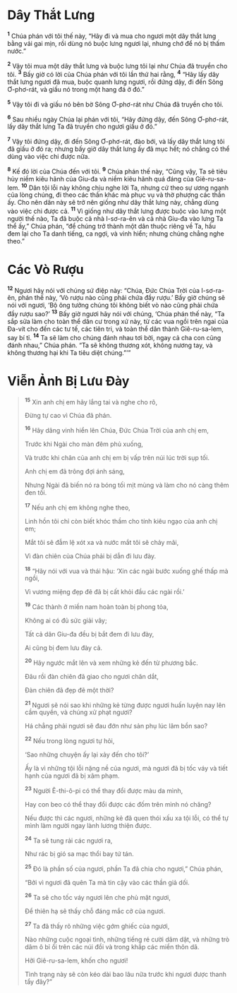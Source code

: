 # Dây Thắt Lưng

<sup><b>1</b></sup> Chúa phán với tôi thế này, “Hãy đi và mua cho ngươi một dây thắt lưng bằng vải gai mịn, rồi dùng nó buộc lưng ngươi lại, nhưng chớ để nó bị thấm nước.”

<sup><b>2</b></sup> Vậy tôi mua một dây thắt lưng và buộc lưng tôi lại như Chúa đã truyền cho tôi. <sup><b>3</b></sup> Bấy giờ có lời của Chúa phán với tôi lần thứ hai rằng, <sup><b>4</b></sup> “Hãy lấy dây thắt lưng ngươi đã mua, buộc quanh lưng ngươi, rồi đứng dậy, đi đến Sông Ơ-phơ-rát, và giấu nó trong một hang đá ở đó.”

<sup><b>5</b></sup> Vậy tôi đi và giấu nó bên bờ Sông Ơ-phơ-rát như Chúa đã truyền cho tôi.

<sup><b>6</b></sup> Sau nhiều ngày Chúa lại phán với tôi, “Hãy đứng dậy, đến Sông Ơ-phơ-rát, lấy dây thắt lưng Ta đã truyền cho ngươi giấu ở đó.”

<sup><b>7</b></sup> Vậy tôi đứng dậy, đi đến Sông Ơ-phơ-rát, đào bới, và lấy dây thắt lưng tôi đã giấu ở đó ra; nhưng bấy giờ dây thắt lưng ấy đã mục hết; nó chẳng có thể dùng vào việc chi được nữa.

<sup><b>8</b></sup> Kế đó lời của Chúa đến với tôi. <sup><b>9</b></sup> Chúa phán thế này, “Cũng vậy, Ta sẽ tiêu hủy niềm kiêu hãnh của Giu-đa và niềm kiêu hãnh quá đáng của Giê-ru-sa-lem. <sup><b>10</b></sup> Dân tội lỗi này không chịu nghe lời Ta, nhưng cứ theo sự ương ngạnh của lòng chúng, đi theo các thần khác mà phục vụ và thờ phượng các thần ấy. Cho nên dân này sẽ trở nên giống như dây thắt lưng này, chẳng dùng vào việc chi được cả. <sup><b>11</b></sup> Vì giống như dây thắt lưng được buộc vào lưng một người thế nào, Ta đã buộc cả nhà I-sơ-ra-ên và cả nhà Giu-đa vào lưng Ta thể ấy,” Chúa phán, “để chúng trở thành một dân thuộc riêng về Ta, hầu đem lại cho Ta danh tiếng, ca ngợi, và vinh hiển; nhưng chúng chẳng nghe theo.”

# Các Vò Rượu

<sup><b>12</b></sup> Ngươi hãy nói với chúng sứ điệp này: “Chúa, Ðức Chúa Trời của I-sơ-ra-ên, phán thế này, ‘Vò rượu nào cũng phải chứa đầy rượu.’ Bấy giờ chúng sẽ nói với ngươi, ‘Bộ ông tưởng chúng tôi không biết vò nào cũng phải chứa đầy rượu sao?’ <sup><b>13</b></sup> Bấy giờ ngươi hãy nói với chúng, ‘Chúa phán thế này, “Ta sắp sửa làm cho toàn thể dân cư trong xứ này, từ các vua ngồi trên ngai của Ða-vít cho đến các tư tế, các tiên tri, và toàn thể dân thành Giê-ru-sa-lem, say bí tỉ. <sup><b>14</b></sup> Ta sẽ làm cho chúng đánh nhau tơi bời, ngay cả cha con cũng đánh nhau,” Chúa phán. “Ta sẽ không thương xót, không nương tay, và không thương hại khi Ta tiêu diệt chúng.”’”

# Viễn Ảnh Bị Lưu Ðày

> <sup><b>15</b></sup> Xin anh chị em hãy lắng tai và nghe cho rõ,
>
> Ðừng tự cao vì Chúa đã phán.
>
> <sup><b>16</b></sup> Hãy dâng vinh hiển lên Chúa, Ðức Chúa Trời của anh chị em,
>
> Trước khi Ngài cho màn đêm phủ xuống,
>
> Và trước khi chân của anh chị em bị vấp trên núi lúc trời sụp tối.
>
> Anh chị em đã trông đợi ánh sáng,
>
> Nhưng Ngài đã biến nó ra bóng tối mịt mùng và làm cho nó càng thêm đen tối.
>
> <sup><b>17</b></sup> Nếu anh chị em không nghe theo,
>
> Linh hồn tôi chỉ còn biết khóc thầm cho tính kiêu ngạo của anh chị em;
>
> Mắt tôi sẽ đẫm lệ xót xa và nước mắt tôi sẽ chảy mãi,
>
> Vì đàn chiên của Chúa phải bị dẫn đi lưu đày.
>
> <sup><b>18</b></sup> “Hãy nói với vua và thái hậu: ‘Xin các ngài bước xuống ghế thấp mà ngồi,
>
> Vì vương miệng đẹp đẽ đã bị cất khỏi đầu các ngài rồi.’
>
> <sup><b>19</b></sup> Các thành ở miền nam hoàn toàn bị phong tỏa,
>
> Không ai có đủ sức giải vây;
>
> Tất cả dân Giu-đa đều bị bắt đem đi lưu đày,
>
> Ai cũng bị đem lưu đày cả.
>
> <sup><b>20</b></sup> Hãy ngước mắt lên và xem những kẻ đến từ phương bắc.
>
> Ðâu rồi đàn chiên đã giao cho ngươi chăn dắt,
>
> Ðàn chiên đã đẹp đẽ một thời?
>
> <sup><b>21</b></sup> Ngươi sẽ nói sao khi những kẻ từng được ngươi huấn luyện nay lên cầm quyền, và chúng xử phạt ngươi?
>
> Há chẳng phải ngươi sẽ đau đớn như sản phụ lúc lâm bồn sao?
>
> <sup><b>22</b></sup> Nếu trong lòng ngươi tự hỏi,
>
> ‘Sao những chuyện ấy lại xảy đến cho tôi?’
>
> Ấy là vì những tội lỗi nặng nề của ngươi, mà ngươi đã bị tốc váy và tiết hạnh của ngươi đã bị xâm phạm.
>
> <sup><b>23</b></sup> Người Ê-thi-ô-pi có thể thay đổi được màu da mình,
>
> Hay con beo có thể thay đổi được các đốm trên mình nó chăng?
>
> Nếu được thì các ngươi, những kẻ đã quen thói xấu xa tội lỗi, có thể tự mình làm người ngay lành lương thiện được.
>
> <sup><b>24</b></sup> Ta sẽ tung rải các ngươi ra,
>
> Như rác bị gió sa mạc thổi bay tứ tán.
>
> <sup><b>25</b></sup> Ðó là phần số của ngươi, phần Ta đã chia cho ngươi,” Chúa phán,
>
> “Bởi vì ngươi đã quên Ta mà tin cậy vào các thần giả dối.
>
> <sup><b>26</b></sup> Ta sẽ cho tốc váy ngươi lên che phủ mặt ngươi,
>
> Ðể thiên hạ sẽ thấy chỗ đáng mắc cở của ngươi.
>
> <sup><b>27</b></sup> Ta đã thấy rõ những việc gớm ghiếc của ngươi,
>
> Nào những cuộc ngoại tình, những tiếng ré cười dâm dật, và những trò dâm ô bỉ ổi trên các núi đồi và trong khắp các miền thôn dã.
>
> Hỡi Giê-ru-sa-lem, khốn cho ngươi!
>
> Tình trạng này sẽ còn kéo dài bao lâu nữa trước khi ngươi được thanh tẩy đây?”
